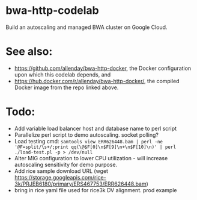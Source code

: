 # bwa-http-codelab
Build an autoscaling and managed BWA cluster on Google Cloud.

# See also:
* https://github.com/allenday/bwa-http-docker, the Docker configuration upon which this codelab depends, and
* https://hub.docker.com/r/allenday/bwa-http-docker/, the compiled Docker image from the repo linked above.

# Todo:
* Add variable load balancer host and database name to perl script
* Parallelize perl script to demo autoscaling. socket polling?
* Load testing cmd: `samtools view ERR626448.bam | perl -ne '@F=split/\s+/;print qq(\@$F[0]\n$F[9]\n+\n$F[10]\n)' | perl ./load-test.pl -p > /dev/null` 
* Alter MIG configuration to lower CPU utilization - will increase autoscaling sensitivity for demo purpose.
* Add rice sample download URL (wget https://storage.googleapis.com/rice-3k/PRJEB6180/primary/ERS467753/ERR626448.bam)
* bring in rice yaml file used for rice3k DV alignment. prod example

